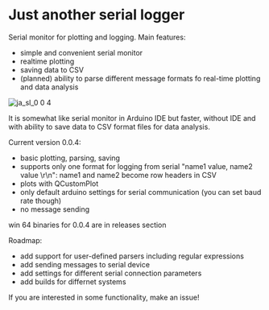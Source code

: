 # Just another serial logger
Serial monitor for plotting and logging. Main features:
- simple and convenient serial monitor
- realtime plotting
- saving data to CSV
- (planned) ability to parse different message formats fo real-time plotting and data analysis

![ja_sl_0 0 4](https://user-images.githubusercontent.com/875308/60352385-12aa9e00-9a0b-11e9-8370-0023d8e8ed56.png)

It is somewhat like serial monitor in Arduino IDE but faster, without IDE and with ability to save data to CSV format files for data analysis.

Current version 0.0.4:
- basic plotting, parsing, saving
- supports only one format for logging from serial "name1 value, name2 value \r\n": name1 and name2 become row headers in CSV
- plots with QCustomPlot
- only default arduino settings for serial communication (you can set baud rate though)
- no message sending

win 64 binaries for 0.0.4 are in releases section

Roadmap:
- add support for user-defined parsers including regular expressions 
- add sending messages to serial device
- add settings for different serial connection parameters
- add builds for differnet systems

If you are interested in some functionality, make an issue!
